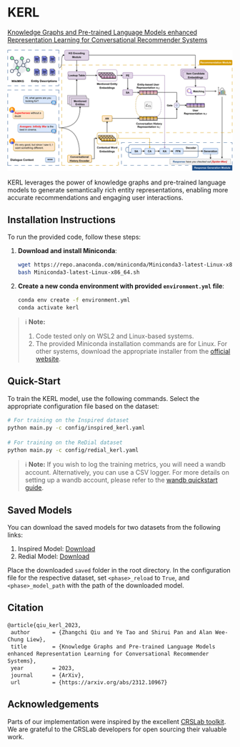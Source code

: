 # KERL

[Knowledge Graphs and Pre-trained Language Models enhanced Representation Learning for Conversational Recommender Systems](https://arxiv.org/abs/2312.10967)

<img src="assets/model_overview_v2-1.png" width = "1000" />

KERL leverages the power of knowledge graphs and pre-trained language models to generate semantically rich entity representations, enabling more accurate recommendations and engaging user interactions.

## Installation Instructions

To run the provided code, follow these steps:

1. **Download and install Miniconda**:

   ```bash
   wget https://repo.anaconda.com/miniconda/Miniconda3-latest-Linux-x86_64.sh
   bash Miniconda3-latest-Linux-x86_64.sh
   ```

2. **Create a new conda environment with provided `environment.yml` file**:

   ```bash
   conda env create -f environment.yml
   conda activate kerl
   ```

> :information_source: **Note:**
>
> 1. Code tested only on WSL2 and Linux-based systems.
> 2. The provided Miniconda installation commands are for Linux. For other systems, download the appropriate installer from the [official website](https://docs.conda.io/en/latest/miniconda.html).

## Quick-Start

To train the KERL model, use the following commands. Select the appropriate configuration file based on the dataset:

```bash
# For training on the Inspired dataset
python main.py -c config/inspired_kerl.yaml

# For training on the ReDial dataset
python main.py -c config/redial_kerl.yaml

```

> :information_source: **Note:** If you wish to log the training metrics, you will need a wandb account. Alternatively, you can use a CSV logger. For more details on setting up a wandb account, please refer to the [wandb quickstart guide](https://docs.wandb.ai/quickstart).

## Saved Models

You can download the saved models for two datasets from the following links:

1. Inspired Model: [Download](https://drive.google.com/file/d/1oSpNxq2vBppcqbf1GrUdspTUEDWLz_Ns/view?usp=sharing)
2. Redial Model: [Download](https://drive.google.com/file/d/1T4NQYiHgnn3AY4r2VUvZEg0Dq82bWrkU/view?usp=drive_link)

Place the downloaded `saved` folder in the root directory.
In the configuration file for the respective dataset, set `<phase>_reload` to `True`,
and `<phase>_model_path` with the path of the downloaded model.

## Citation

```
@article{qiu_kerl_2023,
 author       = {Zhangchi Qiu and Ye Tao and Shirui Pan and Alan Wee-Chung Liew},
 title        = {Knowledge Graphs and Pre-trained Language Models enhanced Representation Learning for Conversational Recommender Systems},
 year         = 2023,
 journal      = {ArXiv},
 url          = {https://arxiv.org/abs/2312.10967}
```

## Acknowledgements

Parts of our implementation were inspired by the excellent [CRSLab toolkit](https://github.com/RUCAIBox/CRSLab). We are grateful to the CRSLab developers for open sourcing their valuable work.




